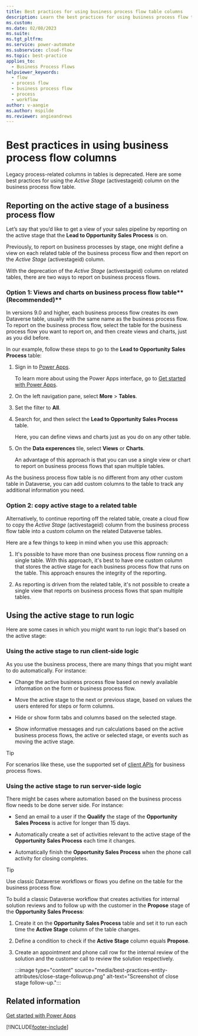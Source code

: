 ```yaml
---
title: Best practices for using business process flow table columns
description: Learn the best practices for using business process flow table columns.
ms.custom: 
ms.date: 02/08/2023
ms.suite: 
ms.tgt_pltfrm: 
ms.service: power-automate
ms.subservice: cloud-flow
ms.topic: best-practice
applies_to: 
  - Business Process Flows
helpviewer_keywords: 
  - flow
  - process flow
  - business process flow
  - process
  - workflow
author: v-aangie
ms.author: mspilde
ms.reviewer: angieandrews
---
```


# Best practices in using business process flow columns

Legacy process-related columns in tables is deprecated. Here are some best practices for using the *Active Stage* (activestageid) column on the business process flow table. 

## Reporting on the active stage of a business process flow

Let’s say that you’d like to get a view of your sales pipeline by reporting on the active stage that the **Lead to Opportunity Sales Process** is on.

Previously, to report on business processes by stage, one might define a view on each related table of the business process flow and then report on the *Active Stage* (activestageid) column.

With the deprecation of the *Active Stage*  (activestageid) column on related tables, there are two ways to report on business process flows.

### Option 1: Views and charts on business process flow table**(Recommended)**

In versions 9.0 and higher, each business process flow creates its own Dataverse table, usually with the same name as the business process flow. To report on the business process flow, select the table for the business process flow you want to report on, and then create views and charts, just as you did before.

In our example, follow these steps to go to the **Lead to Opportunity Sales Process** table:

1. Sign in to [Power Apps](https://make.powerapps.com).

    To learn more about using the Power Apps interface, go to [Get started with Power Apps](/power-apps/maker/canvas-apps/intro-maker-portal).

1. On the left navigation pane, select **More** > **Tables**.

1. Set the filter to **All**.

1. Search for, and then select the **Lead to Opportunity Sales Process** table.

    Here, you can define views and charts just as you do on any other table.

1. On the **Data experences** tile, select **Views** or **Charts**.

    An advantage of this approach is that you can use a single view or chart to report on business process flows that span multiple tables.

As the business process flow table is no different from any other custom table in Dataverse, you can add custom columns to the table to track any additional information you need.

### Option 2: copy active stage to a related table

Alternatively, to continue reporting off the related table, create a cloud flow to copy the *Active Stage* (activestageid) column from the business process flow table into a custom column on the related Dataverse tables.

Here are a few things to keep in mind when you use this approach:

1.  It's possible to have more than one business process flow running on a single table. With this approach, it's best to have one custom column that stores the active stage for each business process flow that runs on the table. This approach ensures the integrity of the reporting.

1.  As reporting is driven from the related table, it's not possible to create a single view that reports on business process flows that span multiple tables.

## Using the active stage to run logic

Here are some cases in which you might want to run logic that's based on the active stage:

### Using the active stage to run client-side logic

As you use the business process, there are many things that you might want to do automatically. For instance:

-   Change the active business process flow based on newly available information on the form or business process flow.

-   Move the active stage to the next or previous stage, based on values the users entered for steps or form columns.

-   Hide or show form tabs and columns based on the selected stage.

-   Show informative messages and run calculations based on the active business process flows, the active or selected stage, or events such as moving the active stage.

> [!TIP]
> For scenarios like these, use the supported set of [client APIs](/dynamics365/customer-engagement/developer/clientapi/reference/formcontext-data-process) for business process flows.
>

### Using the active stage to run server-side logic

There might be cases where automation based on the business process flow needs to be done server side. For instance:

-   Send an email to a user if the **Qualify** the stage of the **Opportunity Sales Process** is active for longer than 15 days.

-   Automatically create a set of activities relevant to the active stage of the **Opportunity Sales Process** each time it changes.

-   Automatically finish the **Opportunity Sales Process** when the phone call activity for closing  completes.

> [!TIP]
> Use classic Dataverse workflows or flows you define on the table for the business process flow.
> 

To build a classic Dataverse workflow that creates activities for internal solution reviews and to follow up with the customer in the **Propose** stage of the **Opportunity Sales Process**:

1. Create it on the **Opportunity Sales Process** table and set it to run each time the **Active Stage** column of the table changes. 

1. Define a condition to check if the **Active Stage** column equals **Propose**. 

1. Create an appointment and phone call row for the internal review of the solution and the customer call to review the solution respectively.

    :::image type="content" source="media/best-practices-entity-attributes/close-stage-followup.png" alt-text="Screenshot of close stage follow-up.":::

## Related information

[Get started with Power Apps](/power-apps/maker/canvas-apps/intro-maker-portal)


[!INCLUDE[footer-include](includes/footer-banner.md)]
